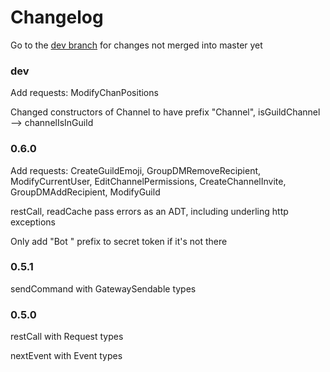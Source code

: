 # Changelog

Go to the [dev branch](https://github.com/aquarial/discord-haskell/blob/dev/changelog.md) for changes not merged into master yet

### dev

Add requests: ModifyChanPositions

Changed constructors of Channel to have prefix "Channel", isGuildChannel --> channelIsInGuild


### 0.6.0

Add requests: CreateGuildEmoji, GroupDMRemoveRecipient, ModifyCurrentUser, EditChannelPermissions, CreateChannelInvite, GroupDMAddRecipient, ModifyGuild

restCall, readCache pass errors as an ADT, including underling http exceptions

Only add "Bot " prefix to secret token if it's not there

### 0.5.1

sendCommand with GatewaySendable types

### 0.5.0

restCall with Request types

nextEvent with Event types
